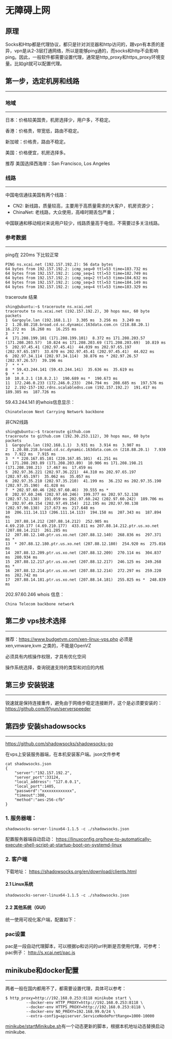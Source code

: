 # 无障碍上网

## 原理

Socks和Http都是代理协议，都只是针对浏览器和http访问的，跟vpn有本质的差异，vpn是从2-3层打通网络，所以是能够ping通的，而socks和http不会影响ping。因此，一般软件都需要设置代理，通常是http_proxy和https_proxy环境变量。比如git就可以配置代理。

##  第一步，选定机房和线路
---
### 地域
---
日本：价格较美国贵，机房选择少，用户多，不稳定。

香港：价格贵，带宽低，路由不稳定。

新加坡：价格贵，路由不稳定。

美国：价格便宜，机房选择多。

推荐 美国选择西海岸：San Francisco, Los Angeles

### 线路
---

中国电信通往美国有两个线路：

- CN2: 新线路，质量较高，主要用于高质量需求的大客户，机房资源少；
- ChinaNet: 老线路，大众使用，高峰时期丢包严重；

中国联通和移动相对来说用户较少，线路质量高于电信，不需要过多关注线路。

### 参考数据
---
ping在 220ms 下比较正常
```
PING ns.xcai.net (192.157.192.2): 56 data bytes
64 bytes from 192.157.192.2: icmp_seq=0 ttl=53 time=183.732 ms
64 bytes from 192.157.192.2: icmp_seq=1 ttl=53 time=182.749 ms
64 bytes from 192.157.192.2: icmp_seq=2 ttl=53 time=184.632 ms
64 bytes from 192.157.192.2: icmp_seq=3 ttl=53 time=184.149 ms
64 bytes from 192.157.192.2: icmp_seq=4 ttl=53 time=183.329 ms
```

traceroute 结果
```
shing@ubuntu:~$ traceroute ns.xcai.net
traceroute to ns.xcai.net (192.157.192.2), 30 hops max, 60 byte packets
1  Gargoyle.lan (192.168.1.1)  3.305 ms  3.256 ms  3.249 ms
2  1.20.88.218.broad.cd.sc.dynamic.163data.com.cn (218.88.20.1)  16.272 ms  16.260 ms  16.255 ms
3  * * *
4  171.208.199.101 (171.208.199.101)  8.372 ms 171.208.203.57 (171.208.203.57)  10.824 ms 171.208.203.69 (171.208.203.69)  10.819 ms
5  202.97.45.41 (202.97.45.41)  44.039 ms 202.97.65.197 (202.97.65.197)  33.670 ms 202.97.45.41 (202.97.45.41)  44.022 ms
6  202.97.34.114 (202.97.34.114)  38.876 ms * 202.97.26.57 (202.97.26.57)  39.196 ms
7  * * *
8  * 59.43.244.141 (59.43.244.141)  35.636 ms  35.619 ms
9  * * *
10  10.8.2.1 (10.8.2.1)  190.689 ms *  190.673 ms
11  172.246.0.233 (172.246.0.233)  204.794 ms  208.685 ms  197.576 ms
12  2.192-157-192.rdns.scalabledns.com (192.157.192.2)  191.417 ms  189.385 ms  187.726 ms
```

59.43.244.141 的whois信息显示：
```
Chinatelecom Next Carrying Network backbone
```

非CN2线路
```
shing@ubuntu:~$ traceroute github.com
traceroute to github.com (192.30.253.112), 30 hops max, 60 byte packets
1  Gargoyle.lan (192.168.1.1)  3.931 ms  3.914 ms  3.907 ms
2  1.20.88.218.broad.cd.sc.dynamic.163data.com.cn (218.88.20.1)  7.930 ms  7.922 ms  7.915 ms
3  * * 220.167.85.101 (220.167.85.101)  41.251 ms
4  171.208.203.89 (171.208.203.89)  10.906 ms 171.208.198.21 (171.208.198.21)  17.467 ms  17.459 ms
5  202.97.36.221 (202.97.36.221)  44.310 ms 202.97.65.197 (202.97.65.197)  35.062 ms  35.057 ms
6  202.97.35.210 (202.97.35.210)  41.199 ms  36.232 ms 202.97.35.190 (202.97.35.190)  41.028 ms
7  * 202.97.60.46 (202.97.60.46)  39.555 ms *
8  202.97.60.246 (202.97.60.246)  199.377 ms 202.97.52.138 (202.97.52.138)  191.059 ms 202.97.60.242 (202.97.60.242)  189.706 ms
9  202.97.49.154 (202.97.49.154)  212.195 ms 202.97.90.138 (202.97.90.138)  217.673 ms  217.648 ms
10  206.111.14.113 (206.111.14.113)  194.158 ms  207.343 ms  187.894 ms
11  207.88.14.212 (207.88.14.212)  252.905 ms
4.69.210.177 (4.69.210.177)  433.811 ms 207.88.14.212.ptr.us.xo.net (207.88.14.212)  261.285 ms
12  207.88.12.140.ptr.us.xo.net (207.88.12.140)  268.836 ms  297.371 ms *
13  * 207.88.12.180.ptr.us.xo.net (207.88.12.180)  254.920 ms  275.016 ms
14  207.88.12.209.ptr.us.xo.net (207.88.12.209)  270.114 ms  304.837 ms  280.934 ms
15  207.88.12.217.ptr.us.xo.net (207.88.12.217)  246.125 ms  249.268 ms *
16  207.88.12.214.ptr.us.xo.net (207.88.12.214)  272.297 ms  259.220 ms  282.742 ms
17  207.88.14.181.ptr.us.xo.net (207.88.14.181)  255.825 ms *  248.839 ms
```

202.97.60.246 whois 信息：
```
China Telecom backbone network
```

## 第二步 vps技术选择
---
推荐：https://www.budgetvm.com/xen-linux-vps.php
必须是 xen,vmware,kvm 之类的，不能是OpenVZ

必须具有内核操作权限，才具有优化空间

操作系统选择，查询锐速支持的类型和对应的内核

## 第三步 安装锐速
---
锐速就是保持连接重传，避免由于网络步稳定连接断开，这个是必须要安装的：
https://github.com/91yun/serverspeeder

## 第四步 安装shadowsocks
---
https://github.com/shadowsocks/shadowsocks-go

在vps上安装服务器端，在本机安装客户端。json文件参考
```
cat shadowsocks.json
{
    "server":"192.157.192.2",
    "server_port":33124,
    "local_address": "127.0.0.1",
    "local_port":1405,
    "password":"xxxxxxxxxxxxx",
    "timeout":300,
    "method":"aes-256-cfb"
}
```
### 1. 服务器端：
```
shadowsocks-server-linux64-1.1.5 -c ./shadowsocks.json
```

配置服务器端自动启动：
https://linuxconfig.org/how-to-automatically-execute-shell-script-at-startup-boot-on-systemd-linux

### 2. 客户端

下载地址：
https://shadowsocks.org/en/download/clients.html

#### 2.1 Linux系统
```
shadowsocks-server-linux64-1.1.5 -c ./shadowsocks.json
```

#### 2.2 其他系统（GUI）
统一使用可视化客户端，配置如下：


### pac设置
pac是一段自动代理脚本，可以根据ip和访问的url判断是否使用代理，可参考：
pac例子： http://s.xcai.net/pac.js

## minikube和docker配置
---
两者一般在国内都用不了，都需要设置代理，具体可以参考：
```
$ http_proxy=http://192.168.0.253:8118 minikube start \
         --docker-env HTTP_PROXY=http://192.168.0.253:8118 \
         --docker-env HTTPS_PROXY=http://192.168.0.253:8118 \
         --docker-env NO_PROXY=192.168.99.0/24 \
         --extra-config=apiserver.ServiceNodePortRange=1000-10000
```

[minikube/startMinikube.sh](../minikube/startMinikube.sh)有一个动态更新的脚本，根据本机地址动态替换启动minikube.

